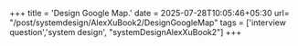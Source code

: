 +++
title = 'Design Google Map.'
date = 2025-07-28T10:05:46+05:30
url= "/post/systemdesign/AlexXuBook2/DesignGoogleMap"
tags = ['interview question','system design', "systemDesignAlexXuBook2"]
+++